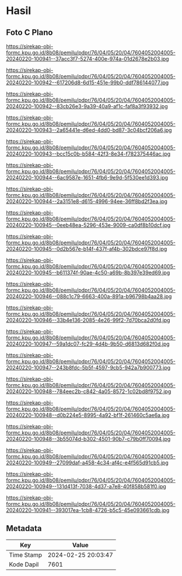 # Hasil

## Foto C Plano

https://sirekap-obj-formc.kpu.go.id/8b08/pemilu/pdpr/76/04/05/20/04/7604052004005-20240220-100941--37acc3f7-5274-400e-974a-01d2678e2b03.jpg

https://sirekap-obj-formc.kpu.go.id/8b08/pemilu/pdpr/76/04/05/20/04/7604052004005-20240220-100942--617206d8-6d15-451e-99b0-ddf786144077.jpg

https://sirekap-obj-formc.kpu.go.id/8b08/pemilu/pdpr/76/04/05/20/04/7604052004005-20240220-100942--83cb26e3-9a39-40a9-af1c-faf8a3f93932.jpg

https://sirekap-obj-formc.kpu.go.id/8b08/pemilu/pdpr/76/04/05/20/04/7604052004005-20240220-100943--2a65441e-d6ed-4dd0-bd87-3c04bcf206a6.jpg

https://sirekap-obj-formc.kpu.go.id/8b08/pemilu/pdpr/76/04/05/20/04/7604052004005-20240220-100943--bcc15c0b-b584-42f3-8e34-f782375446ac.jpg

https://sirekap-obj-formc.kpu.go.id/8b08/pemilu/pdpr/76/04/05/20/04/7604052004005-20240220-100944--6ac9587e-1651-4fb6-9e9d-5f530ee1d393.jpg

https://sirekap-obj-formc.kpu.go.id/8b08/pemilu/pdpr/76/04/05/20/04/7604052004005-20240220-100944--2a3151e8-d615-4996-94ee-36ff8bd2f3ea.jpg

https://sirekap-obj-formc.kpu.go.id/8b08/pemilu/pdpr/76/04/05/20/04/7604052004005-20240220-100945--0eeb48ea-5296-453e-9009-ca0df8b10dcf.jpg

https://sirekap-obj-formc.kpu.go.id/8b08/pemilu/pdpr/76/04/05/20/04/7604052004005-20240220-100945--0d2b567e-b14f-437f-af4b-302bdce97f8d.jpg

https://sirekap-obj-formc.kpu.go.id/8b08/pemilu/pdpr/76/04/05/20/04/7604052004005-20240220-100945--b611374f-90ae-4c50-a69b-8b397e39ed69.jpg

https://sirekap-obj-formc.kpu.go.id/8b08/pemilu/pdpr/76/04/05/20/04/7604052004005-20240220-100946--088c1c79-6663-400a-891a-b96798b4aa28.jpg

https://sirekap-obj-formc.kpu.go.id/8b08/pemilu/pdpr/76/04/05/20/04/7604052004005-20240220-100946--33b4e136-2085-4e26-99f2-7d70bca2d0fd.jpg

https://sirekap-obj-formc.kpu.go.id/8b08/pemilu/pdpr/76/04/05/20/04/7604052004005-20240220-100947--59a1dc07-fc29-4d4b-9b50-d6813d682f0d.jpg

https://sirekap-obj-formc.kpu.go.id/8b08/pemilu/pdpr/76/04/05/20/04/7604052004005-20240220-100947--243b8fdc-5b5f-4597-9cb5-942a7b900773.jpg

https://sirekap-obj-formc.kpu.go.id/8b08/pemilu/pdpr/76/04/05/20/04/7604052004005-20240220-100948--784eec2b-c842-4a05-8572-1c02bd8f9752.jpg

https://sirekap-obj-formc.kpu.go.id/8b08/pemilu/pdpr/76/04/05/20/04/7604052004005-20240220-100948--d0b224e5-8995-4a92-bf1f-261460c5ae6a.jpg

https://sirekap-obj-formc.kpu.go.id/8b08/pemilu/pdpr/76/04/05/20/04/7604052004005-20240220-100948--3b55074d-b302-4501-90b7-c79b0ff70094.jpg

https://sirekap-obj-formc.kpu.go.id/8b08/pemilu/pdpr/76/04/05/20/04/7604052004005-20240220-100949--27099daf-a458-4c34-af4c-e4f565d91cb5.jpg

https://sirekap-obj-formc.kpu.go.id/8b08/pemilu/pdpr/76/04/05/20/04/7604052004005-20240220-100949--131d413f-7038-4d37-a7e8-40f858b581f0.jpg

https://sirekap-obj-formc.kpu.go.id/8b08/pemilu/pdpr/76/04/05/20/04/7604052004005-20240220-100941--393017ea-1cb8-4726-b5c5-45e093661cdb.jpg


## Metadata

| Key        | Value               |
| ---------- | ------------------- |
| Time Stamp | 2024-02-25 20:03:47 |
| Kode Dapil | 7601                |



